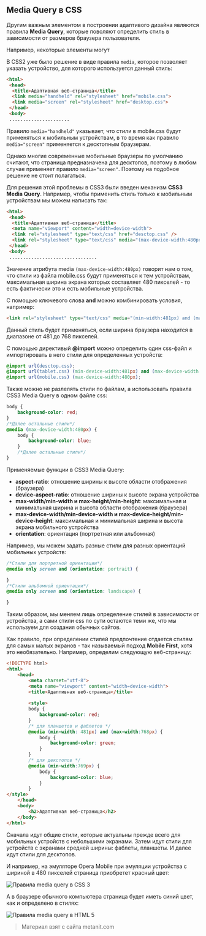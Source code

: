 ## Media Query в CSS

Другим важным элементом в построении адаптивого дизайна являются правила **Media Query**, которые поволяют определить стиль в зависимости от размеров браузера пользователя.

Например, некоторые элементы могут 

В CSS2 уже было решение в виде правила `media`, которое позволяет указать устройство, для которого используется данный стиль:

```html
<html>
 <head>
  <title>Адаптивная веб-страница</title>
  <link media="handheld" rel="stylesheet" href="mobile.css">
  <link media="screen" rel="stylesheet" href="desktop.css">
 </head>
 <body>
 ......................
```

Правило `media="handheld"` указывает, что стили в mobile.css будут применяться к мобильным устройствам, в то время как правило `media="screen"` применяется к десктопным браузерам.

Однако многие современные мобильные браузеры по умолчанию считают, что страница предназначена для десктопов, поэтому в любом случае применяет правило `media="screen"`. Поэтому на подобное решение не стоит полагаться.

Для решения этой проблемы в CSS3 были введен механизм **CSS3 Media Query**. Например, чтобы применить стиль только к мобильным устройствам мы можем написать так:

```html
<html>
 <head>
  <title>Адаптивная веб-страница</title>
  <meta name="viewport" content="width=device-width">
  <link rel="stylesheet" type="text/css" href="desctop.css" />
  <link rel="stylesheet" type="text/css" media="(max-device-width:480px)" href="mobile.css" />
 </head>
 <body>
 ................................
```

Значение атрибута media `(max-device-width:480px)` говорит нам о том, что стили из файла mobile.css будут применяться к тем устройствам, максимальная ширина экрана которых составляет 480 пикселей - то есть фактически это и есть мобильные устройства.

С помощью ключевого слова **and** можно комбинировать условия, например:

```html
<link rel="stylesheet" type="text/css" media="(min-width:481px) and (max-width:768px)" href="mobile.css" />
```

Данный стиль будет применяться, если ширина браузера находится в диапазоне от 481 до 768 пикселей.

С помощью директивый **@import** можно определить один css-файл и импортировать в него стили для определенных устройств:

```css
@import url(desctop.css);
@import url(tablet.css) (min-device-width:481px) and (max-device-width:768);
@import url(mobile.css) (max-device-width:480px);
```

Также можно не разлелять стили по файлам, а использовать правила CSS3 Media Query в одном файле css:

```css
body {
    background-color: red;
}
/*Далее остальные стили*/
@media (max-device-width:480px) {
    body {
        background-color: blue;
    }
    /*Далее остальные стили*/
}
```

Применяемые функции в CSS3 Media Query:
- **aspect-ratio**: отношение ширины к высоте области отображения (браузера)
- **device-aspect-ratio**: отношение ширины к высоте экрана устройства
- **max-width/min-width и max-height/min-height**: максимальная и минимальная ширина и высота области отображения (браузера)
- **max-device-width/min-device-width и max-device-height/min-device-height**: максимальная и минимальная ширина и высота 
экрана мобильного устройства
- **orientation**: ориентация (портретная или альбомная)

Например, мы можем задать разные стили для разных ориентаций мобильных устройств:

```css
/*Стили для портретной ориентации*/
@media only screen and (orientation: portrait) {

}
/*Стили альбомной ориентации*/
@media only screen and (orientation: landscape) {

}
```

Таким образом, мы меняем лишь определение стилей в зависимости от устройства, а сами стили css по сути остаются теми же, что мы используем для создания обычных сайтов.

Как правило, при определении стилей предпочтение отдается стилям для самых малых экранов - так называемый подход **Mobile First**, хотя это необязательно. Например, определим следующую веб-страницу:

```html
<!DOCTYPE html>
<html>
    <head>
        <meta charset="utf-8">
        <meta name="viewport" content="width=device-width">
        <title>Адаптивная веб-страница</title>
        
        <style>
        body {
            background-color: red;
        }
        /* для планшетов и фаблетов */
        @media (min-width: 481px) and (max-width:768px) {
            body {
                background-color: green;
            }
        }
        /* для декстопов */
        @media (min-width:769px) {
            body {
                background-color: blue;
            }
        }
</style>
    </head>
    <body>
        <h2>Адаптивная веб-страница</h2>
    </body>
</html>
```

Сначала идут общие стили, которые актуальны прежде всего для мобильных устройств с небольшими экранами. Затем идут стили для устройств с экранами средней ширины: фаблеты, планшеты. И далее идут стили для десктопов.

И например, на эмуляторе Opera Mobile при эмуляции устройства с шириной в 480 пикселей страница приобретет красный цвет:

![Правила media query в CSS 3](https://metanit.com/web/html5/pics/9.6.png)

А в браузере обычного компьютера страница будет иметь синий цвет, как и определено в стилях:

![Правила media query в HTML 5](https://metanit.com/web/html5/pics/9.7.png)


> Материал взят с сайта metanit.com